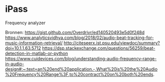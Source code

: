 # iPass
Frequency analyzer

Bronnen:
https://gist.github.com/Overdrivr/ed140520493e5d0f248d
https://www.analyticsvidhya.com/blog/2018/02/audio-beat-tracking-for-music-information-retrieval/
http://citeseerx.ist.psu.edu/viewdoc/summary?doi=10.1.1.63.5712
https://dsp.stackexchange.com/questions/56259/beat-detection-in-matlab-or-python
https://www.cuidevices.com/blog/understanding-audio-frequency-range-in-audio-design#:~:text=an%20end%20application.-,What%20is%20the%20Audio%20Frequency%20Range%3F,to%20contract%20on%20both%20ends.
